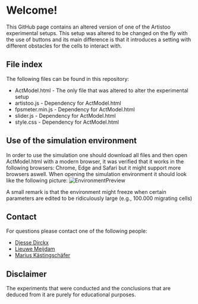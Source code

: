 # Welcome!

This GitHub page contains an altered version of one of the Artistoo experimental setups. This setup was altered to be changed on the fly with the use of buttons and its main difference is that it introduces a setting with different obstacles for the cells to interact with.

## File index
The following files can be found in this repository:
- ActModel.html - The only file that was altered to alter the experimental setup
- artistoo.js - Dependency for ActModel.html
- fpsmeter.min.js - Dependency for ActModel.html
- slider.js - Dependency for ActModel.html
- style.css - Dependency for ActModel.html

## Use of the simulation environment
In order to use the simulation one should download all files and then open ActModel.html with a modern browser, it was verified that it works in the following browsers: Chrome, Edge and Safari but it might support more browsers aswell. When opening the simulation environment it should look like the following picture:
![EnvironmentPreview](https://user-images.githubusercontent.com/38349195/113551979-c59f2700-95f5-11eb-8cbf-3443ad406537.png)

A small remark is that the environment might freeze when certain parameters are edited to be ridiculously large (e.g., 100.000 migrating cells)

## Contact
For questions please contact one of the following people: 
- [Djesse Dirckx](mailto:djesse.dirckx@student.ru.nl)
- [Lieuwe Meijdam](mailto:lieuwe.meijdam@student.ru.nl)
- [Marius Kästingschäfer](mailto:marius.kastingschafer@student.ru.nl)

## Disclaimer
The experiments that were conducted and the conclusions that are deduced from it are purely for educational purposes. 
